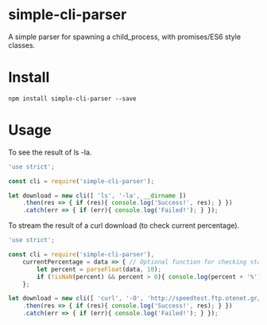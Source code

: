 simple-cli-parser
=================

A simple parser for spawning a child_process, with promises/ES6 style classes.

# Install
```
npm install simple-cli-parser --save
```

# Usage

To see the result of ls -la.

```javascript
'use strict';

const cli = require('simple-cli-parser');

let download = new cli([ 'ls', '-la', __dirname ])
    .then(res => { if (res){ console.log('Success!', res); } })
    .catch(err => { if (err){ console.log('Failed!'); } });
```

To stream the result of a curl download (to check current percentage).

```javascript
'use strict';

const cli = require('simple-cli-parser'),
    currentPercentage = data => { // Optional function for checking status
        let percent = parseFloat(data, 10);
        if (!isNaN(percent) && percent > 0){ console.log(percent + '%'); }
    };

let download = new cli([ 'curl', '-O', 'http://speedtest.ftp.otenet.gr/files/test10Mb.db', '-#' ], currentPercentage)
    .then(res => { if (res){ console.log('Success!', res); } })
    .catch(err => { if (err){ console.log('Failed!'); } });
```